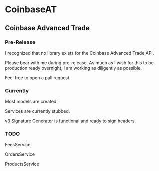 # CoinbaseAT

## Coinbase Advanced Trade

### Pre-Release

I recognized that no library exists for the Coinbase Advanced Trade API.

Please bear with me during pre-release. As much as I wish for this to be production ready overnight, I am working as diligently as possible.

Feel free to open a pull request.

### Currently

Most models are created.

Services are currently stubbed.

v3 Signature Generator is functional and ready to sign headers.

### TODO

FeesService

OrdersService

ProductsService